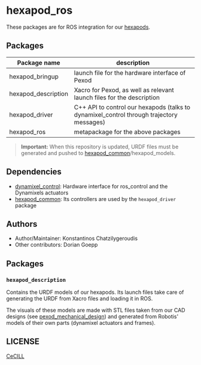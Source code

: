 # hexapod_ros

These packages are for ROS integration for our [hexapods].

## Packages

| Package name        | description                                            |
|---------------------|--------------------------------------------------------|
| hexapod_bringup     | launch file for the hardware interface of Pexod        |
| hexapod_description | Xacro for Pexod, as well as relevant launch files for the description |
| hexapod_driver      | C++ API to control our hexapods (talks to dynamixel_control through trajectory messages) |
| hexapod_ros         | metapackage for the above packages                     |

> **Important:** When this repository is updated, URDF files must be generated and pushed to [hexapod_common]/hexapod_models.

## Dependencies

- [dynamixel_control]: Hardware interface for ros_control and the Dynamixels actuators
- [hexapod_common]: Its controllers are used by the `hexapod_driver` package

## Authors

- Author/Maintainer: Konstantinos Chatzilygeroudis
- Other contributors: Dorian Goepp

## Packages

### `hexapod_description`

Contains the URDF models of our hexapods. Its launch files take care of generating the URDF from Xacro files and loading it in ROS.

The visuals of these models are made with STL files taken from our CAD designs (see [pexod_mechanical_design](https://github.com/resibots/pexod-mechanical-design)) and generated from Robotis' models of their own parts (dynamixel actuators and frames).

## LICENSE

[CeCILL]

[hexapods]: http://www.resibots.eu/photos.html#robots
[CeCILL]: http://www.cecill.info/index.en.html
[dynamixel_control]: https://github.com/resibots/dynamixel_control
[hexapod_common]: https://github.com/resibots/hexapod_common
